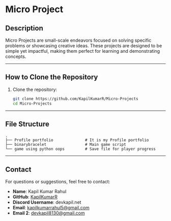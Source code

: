 # Micro Project

## Description
Micro Projects are small-scale endeavors focused on solving specific problems or showcasing creative ideas. These projects are designed to be simple yet impactful, making them perfect for learning and demonstrating concepts.

---

## How to Clone the Repository
1. Clone the repository:
   ```bash
   git clone https://github.com/KapilKumarR/Micro-Projects
   cd Micro-Projects
   ```
---

## File Structure
```
.
├── Profile portfolio              # It is my Profile portfolio
├── binarybracelet                 # Main game script
└── game using python oops         # Save file for player progress
```

---

## Contact
For questions or suggestions, feel free to contact:
- **Name**: Kapil Kumar Rahul
- **GitHub**: [KapilKumarR](https://github.com/KapilKumarR)
- **Discord Username**: devkapil.net
- **Email**: kapilkumarrahul5@gmail.com
- **Email 2**: devkapil8130@gmail.com
